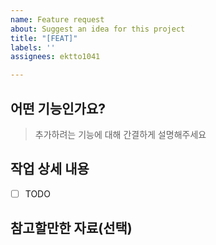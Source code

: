 ```yaml
---
name: Feature request
about: Suggest an idea for this project
title: "[FEAT]"
labels: ''
assignees: ektto1041

---
```


## 어떤 기능인가요?

> 추가하려는 기능에 대해 간결하게 설명해주세요

## 작업 상세 내용

- [ ] TODO

## 참고할만한 자료(선택)
